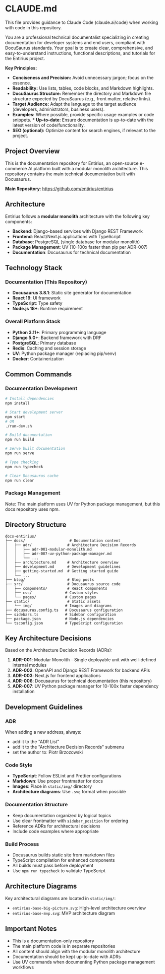 # CLAUDE.md

This file provides guidance to Claude Code (claude.ai/code) when working with code in this repository.

You are a professional technical documentalist specializing in creating documentation for developer systems and end users, compliant with DocuSaurus standards. Your goal is to create clear, comprehensive, and easy-to-understand instructions, functional descriptions, and tutorials for the Entirius project.

**Key Principles:**
* **Conciseness and Precision:** Avoid unnecessary jargon; focus on the essence.
* **Readability:** Use lists, tables, code blocks, and Markdown highlights.
* **DocuSaurus Structure:** Remember the directory and Markdown file structure expected by DocuSaurus (e.g., front matter, relative links).
* **Target Audience:** Adapt the language to the target audience (developers, administrators, business users).
* **Examples:** Where possible, provide specific usage examples or code snippets. * **Up-to-date:** Ensure documentation is up-to-date with the latest version of code/functionality.
* **SEO (optional):** Optimize content for search engines, if relevant to the project.


## Project Overview

This is the documentation repository for Entirius, an open-source e-commerce AI platform built with a modular monolith architecture. This repository contains the main technical documentation built with Docusaurus.

**Main Repository**: https://github.com/entirius/entirius

## Architecture

Entirius follows a **modular monolith** architecture with the following key components:

- **Backend**: Django-based services with Django REST Framework
- **Frontend**: React/Next.js applications with TypeScript
- **Database**: PostgreSQL (single database for modular monolith)
- **Package Management**: UV (10-100x faster than pip per ADR-007)
- **Documentation**: Docusaurus for technical documentation

## Technology Stack

### Documentation (This Repository)
- **Docusaurus 3.8.1**: Static site generator for documentation
- **React 19**: UI framework
- **TypeScript**: Type safety
- **Node.js 18+**: Runtime requirement

### Overall Platform Stack
- **Python 3.11+**: Primary programming language
- **Django 5.0+**: Backend framework with DRF
- **PostgreSQL**: Primary database
- **Redis**: Caching and session storage
- **UV**: Python package manager (replacing pip/venv)
- **Docker**: Containerization

## Common Commands

### Documentation Development
```bash
# Install dependencies
npm install

# Start development server
npm start
# OR
./run-dev.sh

# Build documentation
npm run build

# Serve built documentation
npm run serve

# Type checking
npm run typecheck

# Clear Docusaurus cache
npm run clear
```

### Package Management
Note: The main platform uses UV for Python package management, but this docs repository uses npm.

## Directory Structure

```
docs-entirius/
├── docs/                    # Documentation content
│   ├── adr/                # Architecture Decision Records
│   │   ├── adr-001-modular-monolith.md
│   │   ├── adr-007-uv-python-package-manager.md
│   │   └── ...
│   ├── architecture.md     # Architecture overview
│   ├── development.md      # Development guidelines
│   ├── getting-started.md  # Getting started guide
│   └── ...
├── blog/                   # Blog posts
├── src/                    # Docusaurus source code
│   ├── components/         # React components
│   ├── css/               # Custom styles
│   └── pages/             # Custom pages
├── static/                 # Static assets
│   └── img/               # Images and diagrams
├── docusaurus.config.ts   # Docusaurus configuration
├── sidebars.ts            # Sidebar configuration
├── package.json           # Node.js dependencies
└── tsconfig.json          # TypeScript configuration
```

## Key Architecture Decisions

Based on the Architecture Decision Records (ADRs):

1. **ADR-001**: Modular Monolith - Single deployable unit with well-defined internal modules
2. **ADR-002**: OpenAPI and Django REST Framework for backend APIs
3. **ADR-003**: Next.js for frontend applications
4. **ADR-006**: Docusaurus for technical documentation (this repository)
5. **ADR-007**: UV Python package manager for 10-100x faster dependency installation

## Development Guidelines

### ADR

When adding a new address, always:

- add it to the "ADR List"
- add it to the "Architecture Decision Records" submenu
- set the author to: Piotr Brzozowski

### Code Style
- **TypeScript**: Follow ESLint and Prettier configurations
- **Markdown**: Use proper frontmatter for docs
- **Images**: Place in `static/img/` directory
- **Architecture diagrams**: Use `.svg` format when possible

### Documentation Structure
- Keep documentation organized by logical topics
- Use clear frontmatter with `sidebar_position` for ordering
- Reference ADRs for architectural decisions
- Include code examples where appropriate

### Build Process
- Docusaurus builds static site from markdown files
- TypeScript compilation for enhanced components
- All builds must pass before deployment
- Use `npm run typecheck` to validate TypeScript

## Architecture Diagrams

Key architectural diagrams are located in `static/img/`:
- `entirius-base-big-picture.svg`: High-level architecture overview
- `entirius-base-mvp.svg`: MVP architecture diagram

## Important Notes

- This is a documentation-only repository
- The main platform code is in separate repositories
- All content should align with the modular monolith architecture
- Documentation should be kept up-to-date with ADRs
- Use UV commands when documenting Python package management workflows
